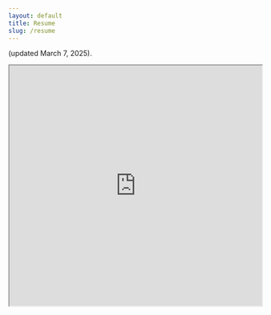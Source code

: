 ```yaml
---
layout: default
title: Resume
slug: /resume
---
```


(updated March 7, 2025).

<iframe src="https://docs.google.com/document/d/e/2PACX-1vSaA3_vBekFtWtH3DWGzY6Dhkfq8jrgC2ei62F35BLi6n4LppIaPiUCHXsed1rqrA/pub?embedded=true" width="100%" height="480" allow="autoplay"></iframe>